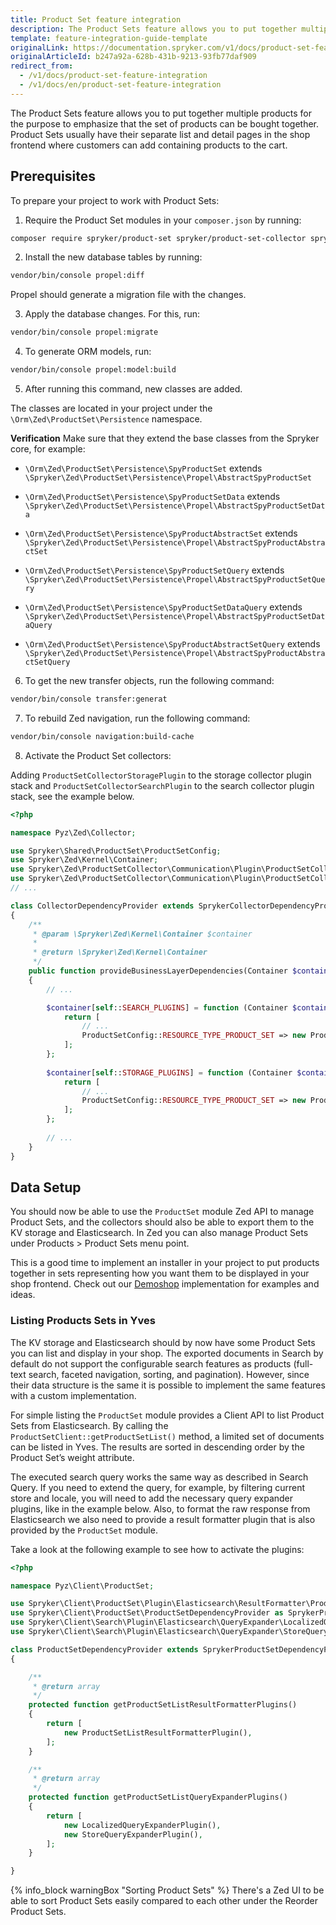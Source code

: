 ```yaml
---
title: Product Set feature integration
description: The Product Sets feature allows you to put together multiple products for the purpose of emphasizing that the set of products can be bought together.
template: feature-integration-guide-template
originalLink: https://documentation.spryker.com/v1/docs/product-set-feature-integration
originalArticleId: b247a92a-628b-431b-9213-93fb77daf909
redirect_from:
  - /v1/docs/product-set-feature-integration
  - /v1/docs/en/product-set-feature-integration
---
```


The Product Sets feature allows you to put together multiple products for the purpose to emphasize that the set of products can be bought together. Product Sets usually have their separate list and detail pages in the shop frontend where customers can add containing products to the cart.

## Prerequisites
To prepare your project to work with Product Sets:
1. Require the Product Set modules in your `composer.json` by running: 

```bash
composer require spryker/product-set spryker/product-set-collector spryker/product-set-gui
```
2. Install the new database tables by running:

```bash
vendor/bin/console propel:diff
```
Propel should generate a migration file with the changes.

3. Apply the database changes. For this, run: 

```bash
vendor/bin/console propel:migrate
```
4. To generate ORM models, run: 

```bash
vendor/bin/console propel:model:build
```

5. After running this command, new classes are added. 

The classes are located in your project under the `\Orm\Zed\ProductSet\Persistence` namespace. 

<section contenteditable="false" class="warningBox"><div class="content">
    
**Verification**
Make sure that they extend the base classes from the Spryker core, for example:

* `\Orm\Zed\ProductSet\Persistence\SpyProductSet` extends `\Spryker\Zed\ProductSet\Persistence\Propel\AbstractSpyProductSet`

* `\Orm\Zed\ProductSet\Persistence\SpyProductSetData` extends `\Spryker\Zed\ProductSet\Persistence\Propel\AbstractSpyProductSetData`

* `\Orm\Zed\ProductSet\Persistence\SpyProductAbstractSet` extends `\Spryker\Zed\ProductSet\Persistence\Propel\AbstractSpyProductAbstractSet`

* `\Orm\Zed\ProductSet\Persistence\SpyProductSetQuery` extends `\Spryker\Zed\ProductSet\Persistence\Propel\AbstractSpyProductSetQuery`

* `\Orm\Zed\ProductSet\Persistence\SpyProductSetDataQuery` extends `\Spryker\Zed\ProductSet\Persistence\Propel\AbstractSpyProductSetDataQuery`

* `\Orm\Zed\ProductSet\Persistence\SpyProductAbstractSetQuery` extends `\Spryker\Zed\ProductSet\Persistence\Propel\AbstractSpyProductAbstractSetQuery`
</div></section>

6. To get the new transfer objects, run the following command:

```bash
vendor/bin/console transfer:generat
```

7. To rebuild Zed navigation, run the following command:

```bash
vendor/bin/console navigation:build-cache
```

8. Activate the Product Set collectors:

Adding `ProductSetCollectorStoragePlugin` to the storage collector plugin stack and `ProductSetCollectorSearchPlugin` to the search collector plugin stack, see the example below.

```php
<?php

namespace Pyz\Zed\Collector;

use Spryker\Shared\ProductSet\ProductSetConfig;
use Spryker\Zed\Kernel\Container;
use Spryker\Zed\ProductSetCollector\Communication\Plugin\ProductSetCollectorSearchPlugin;
use Spryker\Zed\ProductSetCollector\Communication\Plugin\ProductSetCollectorStoragePlugin;
// ...

class CollectorDependencyProvider extends SprykerCollectorDependencyProvider
{
	/**
	 * @param \Spryker\Zed\Kernel\Container $container
	 *
	 * @return \Spryker\Zed\Kernel\Container
	 */
	public function provideBusinessLayerDependencies(Container $container)
	{
		// ...

		$container[self::SEARCH_PLUGINS] = function (Container $container) {
			return [
				// ...
				ProductSetConfig::RESOURCE_TYPE_PRODUCT_SET => new ProductSetCollectorSearchPlugin(),
			];
		};
       
		$container[self::STORAGE_PLUGINS] = function (Container $container) {
			return [
				// ...
				ProductSetConfig::RESOURCE_TYPE_PRODUCT_SET => new ProductSetCollectorStoragePlugin(),
			];
		};
        
		// ...
	}
}
```

## Data Setup

You should now be able to use the `ProductSet` module Zed API to manage Product Sets, and the collectors should also be able to export them to the KV storage and Elasticsearch. In Zed you can also manage Product Sets under Products > Product Sets menu point.

This is a good time to implement an installer in your project to put products together in sets representing how you want them to be displayed in your shop frontend. Check out our [Demoshop](https://github.com/spryker/demoshop) implementation for examples and ideas.

### Listing Products Sets in Yves
The KV storage and Elasticsearch should by now have some Product Sets you can list and display in your shop. The exported documents in Search by default do not support the configurable search features as products (full-text search, faceted navigation, sorting, and pagination). However, since their data structure is the same it is possible to implement the same features with a custom implementation.

For simple listing the `ProductSet` module provides a Client API to list Product Sets from Elasticsearch. By calling the `ProductSetClient::getProductSetList()` method, a limited set of documents can be listed in Yves. The results are sorted in descending order by the Product Set’s weight attribute.

The executed search query works the same way as described in Search Query. 
If you need to extend the query, for example, by filtering current store and locale, you will need to add the necessary query expander plugins, like in the example below. Also, to format the raw response from Elasticsearch we also need to provide a result formatter plugin that is also provided by the `ProductSet` module. 

Take a look at the following example to see how to activate the plugins:

```php
<?php

namespace Pyz\Client\ProductSet;

use Spryker\Client\ProductSet\Plugin\Elasticsearch\ResultFormatter\ProductSetListResultFormatterPlugin;
use Spryker\Client\ProductSet\ProductSetDependencyProvider as SprykerProductSetDependencyProvider;
use Spryker\Client\Search\Plugin\Elasticsearch\QueryExpander\LocalizedQueryExpanderPlugin;
use Spryker\Client\Search\Plugin\Elasticsearch\QueryExpander\StoreQueryExpanderPlugin;

class ProductSetDependencyProvider extends SprykerProductSetDependencyProvider
{

	/**
	 * @return array
	 */
	protected function getProductSetListResultFormatterPlugins()
	{
		return [
			new ProductSetListResultFormatterPlugin(),
		];
	}

	/**
	 * @return array
	 */
	protected function getProductSetListQueryExpanderPlugins()
	{
		return [
			new LocalizedQueryExpanderPlugin(),
			new StoreQueryExpanderPlugin(),
		];
	}

}
```

{% info_block warningBox "Sorting Product Sets" %}
There's a Zed UI to be able to sort Product Sets easily compared to each other under the Reorder Product Sets.

<!--
### Next Steps
Integrating the Product Set feature in Yves is completely up to your project’s requirements. The following points summarize how we integrated this feature into our Demoshop:

1. Added controller (`\Pyz\Yves\ProductSet\Controller\ListController`
{% endinfo_block %} and template to list Product Sets on a specific URL (provided by `\Pyz\Yves\ProductSet\Plugin\Provider\ProductSetControllerProvider`). This controller uses the predefined `ProductSetClient::getProductSetList()` client method, as described Listing Products Sets in Yves. The URL of the list page was added to the main navigation demo data.
2. To be able to display Product Sets on their own assigned URL, we’ve added a resource creator (`\Pyz\Yves\ProductSet\ResourceCreator\ProductSetResourceCreator`) and added it to the existing resource creator list (`\Pyz\Yves\Collector\CollectorFactory::createResourceCreators()`). This will ensure URL matching and URL generation of Product Sets.
3. Added controller (`\Pyz\Yves\ProductSet\Controller\DetailController`) and template to display Product Set Detail Page on their assigned URLs. The controller receives a hydrated `StorageProductSetTransfer` object and a list of `StorageProductTransfer` objects provided by the resource creator.
4. On the Product Set Detail Page we had to ensure that it’s possible to select variants of the abstract products in the Set. The variant selection logic is part of the resource creating process.
5. We’ve added “Add to cart” buttons per each product and also “Add all to cart” when all variants are selected. To handle adding multiple items to cart at once, we’ve added a custom cart controller action (`\Pyz\Yves\Cart\Controller\CartController::addItemsAction()`).

Check out our [Demoshop](https://github.com/spryker/demoshop) for more detailed examples and ideas regarding the complete Yves integration.
-->

